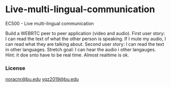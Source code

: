 # Live-multi-lingual-communication
EC500 -  Live multi-lingual communication

Build a WEBRTC peer to peer application (video and audio).
First user story:  I can read the text of what the other person is speaking.  If I mute my audio, I can read what they are talking about.
Second user story:  I can read the text in other languages.
Stretch goal:  I can hear the audio i other langauges.
Hint:  it doe snto have to be real time.  Almost realtime is ok.

### License
noracnr@bu.edu
yqz2019@bu.edu
